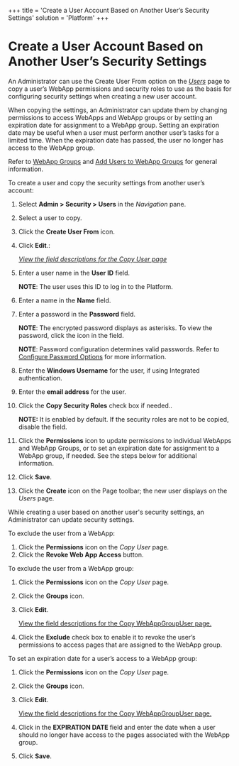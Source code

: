 +++
title = 'Create a User Account Based on Another User’s Security Settings'
solution = 'Platform'
+++

# Create a User Account Based on Another User’s Security Settings

An Administrator can use the Create User From option on the
<span style="font-style: italic;">[Users](../Page_Desc/Users_H)</span>
page to copy a user’s WebApp permissions and security roles to use as
the basis for configuring security settings when creating a new user
account.

When copying the settings, an Administrator can update them by changing
permissions to access WebApps and WebApp groups or by setting an
expiration date for assignment to a WebApp group. Setting an expiration
date may be useful when a user must perform another user’s tasks for a
limited time. When the expiration date has passed, the user no longer
has access to the WebApp group.

Refer to [WebApp Groups](WebApp_Groups) and [Add Users to WebApp
Groups](Assign_Users_to_WebApp_Groups) for general information.

To create a user and copy the security settings from another user’s
account:

1.  Select
    <span style="font-weight: bold;" data-xmlns="http://www.w3.org/1999/xhtml">Admin
    \> Security \> Users</span> in the
    <span style="font-style: italic;" data-xmlns="http://www.w3.org/1999/xhtml">Navigation</span>
    pane.

2.  Select a user to copy.

3.  Click the
    <span style="font-weight: bold;" data-xmlns="http://www.w3.org/1999/xhtml">Create
    User From</span> icon.

4.  Click
    <span style="font-weight: bold;" data-xmlns="http://www.w3.org/1999/xhtml">Edit</span>.:
    
    *[View the field descriptions for the Copy User
    page](../Page_Desc/Copy_User)*

5.  Enter a user name in the
    <span style="font-weight: bold;" data-xmlns="http://www.w3.org/1999/xhtml">User
    ID</span> field.
    
    **NOTE**: The user uses this ID to log in to the Platform.

6.  Enter a name in the
    <span style="font-weight: bold;" data-xmlns="http://www.w3.org/1999/xhtml">Name</span>
    field.

7.  Enter a password in the
    <span style="font-weight: bold;" data-xmlns="http://www.w3.org/1999/xhtml">Password</span>
    field.
    
    **NOTE**: The encrypted password displays as asterisks. To view the
    password, click the icon in the field.
    
    **NOTE**: Password configuration determines valid passwords. Refer
    to [Configure Password Options](Configure_Password_Options) for
    more information.

8.  Enter the
    <span style="font-weight: bold;" data-xmlns="http://www.w3.org/1999/xhtml">Windows
    Username</span> for the user, if using Integrated authentication.

9.  Enter the
    <span style="font-weight: bold;" data-xmlns="http://www.w3.org/1999/xhtml">email
    address</span> for the user.

10. Click the
    <span style="font-weight: bold;" data-xmlns="http://www.w3.org/1999/xhtml">Copy
    Security Roles</span> check box if needed..
    
    **NOTE:** It is enabled by default. If the security roles are not to
    be copied, disable the field.

11. Click the
    <span style="font-weight: bold;" data-xmlns="http://www.w3.org/1999/xhtml">Permissions</span>
    icon to update permissions to individual WebApps and WebApp Groups,
    or to set an expiration date for assignment to a WebApp group, if
    needed. See the steps below for additional information.

12. Click
    <span style="font-weight: bold;" data-xmlns="http://www.w3.org/1999/xhtml">Save</span>.

13. Click the
    <span style="font-weight: bold;" data-xmlns="http://www.w3.org/1999/xhtml">Create</span>
    icon on the Page toolbar; the new user displays on the
    <span style="font-style: italic;" data-xmlns="http://www.w3.org/1999/xhtml">Users</span>
    page.

While creating a user based on another user's security settings, an
Administrator can update security settings.

To exclude the user from a WebApp:

1.  Click the
    <span style="font-weight: bold;" data-xmlns="http://www.w3.org/1999/xhtml">Permissions</span>
    icon on the
    <span style="font-style: italic;" data-xmlns="http://www.w3.org/1999/xhtml">Copy
    User</span> page.
2.  Click the
    <span style="font-weight: bold;" data-xmlns="http://www.w3.org/1999/xhtml">Revoke
    Web App Access</span> button.

To exclude the user from a WebApp group:

1.  Click the
    <span style="font-weight: bold;" data-xmlns="http://www.w3.org/1999/xhtml">Permissions</span>
    icon on the
    <span style="font-style: italic;" data-xmlns="http://www.w3.org/1999/xhtml">Copy
    User</span> page.

2.  Click the
    <span style="font-weight: bold;" data-xmlns="http://www.w3.org/1999/xhtml">Groups</span>
    icon.

3.  Click
    <span style="font-weight: bold;" data-xmlns="http://www.w3.org/1999/xhtml">Edit</span>.
    
    [View the field descriptions for the Copy WebAppGroupUser
    page.](../Page_Desc/Copy_WebAppGroupUser)

4.  Click the
    <span style="font-weight: bold;" data-xmlns="http://www.w3.org/1999/xhtml">Exclude</span>
    check box to enable it to revoke the user’s permissions to access
    pages that are assigned to the WebApp group.

To set an expiration date for a user’s access to a WebApp group:

1.  Click the
    <span style="font-weight: bold;" data-xmlns="http://www.w3.org/1999/xhtml">Permissions</span>
    icon on the
    <span style="font-style: italic;" data-xmlns="http://www.w3.org/1999/xhtml">Copy
    User</span> page.

2.  Click the
    <span style="font-weight: bold;" data-xmlns="http://www.w3.org/1999/xhtml">Groups</span>
    icon.

3.  Click
    <span style="font-weight: bold;" data-xmlns="http://www.w3.org/1999/xhtml">Edit</span>.
    
    [View the field descriptions for the Copy WebAppGroupUser
    page.](../Page_Desc/Copy_WebAppGroupUser)

4.  Click in the
    <span style="font-weight: bold;" data-xmlns="http://www.w3.org/1999/xhtml">EXPIRATION
    DATE </span>field and enter the date when a user should no longer
    have access to the pages associated with the WebApp group.

5.  Click
    <span style="font-weight: bold;" data-xmlns="http://www.w3.org/1999/xhtml">Save</span>.
